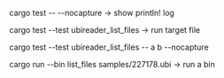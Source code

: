 cargo test -- --nocapture -> show println! log

cargo test --test ubireader_list_files -> run target file

cargo test --test ubireader_list_files -- a b --nocapture

cargo run  --bin list_files  samples/227178.ubi -> run a bin
